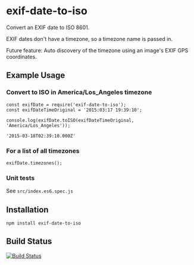 exif-date-to-iso
================
Convert an EXIF date to ISO 8601.

EXIF dates don't have a timezone, so a timezone name is passed in.

Future feature: Auto discovery of the timezone using an image's EXIF GPS coordinates.

Example Usage
-------------

### Convert to ISO in America/Los_Angeles timezone

    const exifDate = require('exif-date-to-iso');
    const exifDateTimeOriginal = '2015:03:17 19:39:10';

    console.log(exifDate.toISO(exifDateTimeOriginal, 'America/Los_Angeles'));

    '2015-03-18T02:39:10.000Z'

### For a list of all timezones

    exifDate.timezones();

### Unit tests

See `src/index.es6.spec.js`

Installation
------------

    npm install exif-date-to-iso

Build Status
------------

[![Build Status](https://travis-ci.org/briangershon/exif-date-to-iso.png?branch=master)](https://travis-ci.org/briangershon/exif-date-to-iso)
